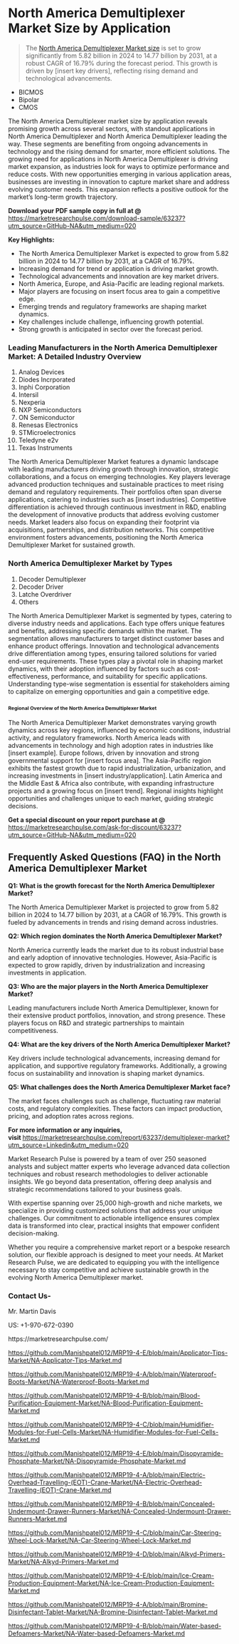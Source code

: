 <h1>North America Demultiplexer Market&nbsp;Size by Application</h1><blockquote><p>The <a href="https://marketresearchpulse.com/download-sample/63237?utm_source=GitHub-NA&amp;utm_medium=020">North America Demultiplexer Market size</a> is set to grow significantly from 5.82 billion in 2024 to 14.77 billion by 2031, at a robust CAGR of 16.79% during the forecast period. This growth is driven by [insert key drivers], reflecting rising demand and technological advancements.</p></blockquote><ul><li>BICMOS<li> Bipolar<li> CMOS</li></ul><p>The North America Demultiplexer market size by application reveals promising growth across several sectors, with standout applications in North America Demultiplexer and North America Demultiplexer leading the way. These segments are benefiting from ongoing advancements in technology and the rising demand for smarter, more efficient solutions. The growing need for applications in North America Demultiplexer is driving market expansion, as industries look for ways to optimize performance and reduce costs. With new opportunities emerging in various application areas, businesses are investing in innovation to capture market share and address evolving customer needs. This expansion reflects a positive outlook for the market’s long-term growth trajectory.</p><p><strong>Download your PDF sample copy in full at @ </strong><a href="https://marketresearchpulse.com/download-sample/63237?utm_source=GitHub-NA&amp;utm_medium=020">https://marketresearchpulse.com/download-sample/63237?utm_source=GitHub-NA&amp;utm_medium=020</a></p><p><strong>Key Highlights: </strong></p><ul><li>The North America Demultiplexer Market is expected to grow from 5.82 billion in 2024 to 14.77 billion by 2031, at a CAGR of 16.79%.</li><li>Increasing demand for trend or application is driving market growth.</li><li>Technological advancements and innovation are key market drivers.</li><li>North America, Europe, and Asia-Pacific are leading regional markets.</li><li>Major players are focusing on insert focus area to gain a competitive edge.</li><li>Emerging trends and regulatory frameworks are shaping market dynamics.</li><li>Key challenges include challenge, influencing growth potential.</li><li>Strong growth is anticipated in sector over the forecast period.</li></ul><h3>Leading Manufacturers in the North America Demultiplexer Market: A Detailed Industry Overview</h3><ol><li>Analog Devices</li><li>Diodes Incrporated</li><li>Inphi Corporation</li><li>Intersil</li><li>Nexperia</li><li>NXP Semiconductors</li><li>ON Semiconductor</li><li>Renesas Electronics</li><li>STMicroelectronics</li><li>Teledyne e2v</li><li>Texas Instruments</li></ol><div class="flex max-w-full flex-col flex-grow"><div class="min-h-8 text-message flex w-full flex-col items-end gap-2 whitespace-normal break-words [.text-message+&amp;]:mt-5" dir="auto" data-message-author-role="assistant" data-message-id="fd8432e4-4910-450d-b182-61b7bfb0a01f" data-message-model-slug="gpt-4o"><div class="flex w-full flex-col gap-1 empty:hidden first:pt-[3px]"><div class="markdown prose w-full break-words dark:prose-invert light"><p>The North America Demultiplexer Market features a dynamic landscape with leading manufacturers driving growth through innovation, strategic collaborations, and a focus on emerging technologies. Key players leverage advanced production techniques and sustainable practices to meet rising demand and regulatory requirements. Their portfolios often span diverse applications, catering to industries such as [insert industries]. Competitive differentiation is achieved through continuous investment in R&amp;D, enabling the development of innovative products that address evolving customer needs. Market leaders also focus on expanding their footprint via acquisitions, partnerships, and distribution networks. This competitive environment fosters advancements, positioning the North America Demultiplexer Market for sustained growth.</p></div></div></div></div><h3>North America Demultiplexer Market by Types</h3><ol><li>Decoder Demultiplexer<li> Decoder Driver<li> Latche Overdriver<li> Others</li></ol><div class="flex max-w-full flex-col flex-grow"><div class="min-h-8 text-message flex w-full flex-col items-end gap-2 whitespace-normal break-words [.text-message+&amp;]:mt-5" dir="auto" data-message-author-role="assistant" data-message-id="084470be-0bb7-4664-bddf-5156b4f41249" data-message-model-slug="gpt-4o-mini"><div class="flex w-full flex-col gap-1 empty:hidden first:pt-[3px]"><div class="markdown prose w-full break-words dark:prose-invert light"><p>The North America Demultiplexer Market is segmented by types, catering to diverse industry needs and applications. Each type offers unique features and benefits, addressing specific demands within the market. The segmentation allows manufacturers to target distinct customer bases and enhance product offerings. Innovation and technological advancements drive differentiation among types, ensuring tailored solutions for varied end-user requirements. These types play a pivotal role in shaping market dynamics, with their adoption influenced by factors such as cost-effectiveness, performance, and suitability for specific applications. Understanding type-wise segmentation is essential for stakeholders aiming to capitalize on emerging opportunities and gain a competitive edge.</p></div></div></div></div><h3><span style="font-size: 11px;">Regional Overview of the North America Demultiplexer Market</span></h3><div class="flex max-w-full flex-col flex-grow"><div class="min-h-8 text-message flex w-full flex-col items-end gap-2 whitespace-normal break-words [.text-message+&amp;]:mt-5" dir="auto" data-message-author-role="assistant" data-message-id="e9038762-ce64-4e30-91c9-9bd413514231" data-message-model-slug="gpt-4o-mini"><div class="flex w-full flex-col gap-1 empty:hidden first:pt-[3px]"><div class="markdown prose w-full break-words dark:prose-invert light"><p>The North America Demultiplexer Market demonstrates varying growth dynamics across key regions, influenced by economic conditions, industrial activity, and regulatory frameworks. North America leads with advancements in technology and high adoption rates in industries like [insert example]. Europe follows, driven by innovation and strong governmental support for [insert focus area]. The Asia-Pacific region exhibits the fastest growth due to rapid industrialization, urbanization, and increasing investments in [insert industry/application]. Latin America and the Middle East &amp; Africa also contribute, with expanding infrastructure projects and a growing focus on [insert trend]. Regional insights highlight opportunities and challenges unique to each market, guiding strategic decisions.</p></div></div></div></div><p><strong>Get a special discount on your report purchase at @ </strong><a href="https://marketresearchpulse.com/ask-for-discount/63237?utm_source=GitHub-NA&amp;utm_medium=020">https://marketresearchpulse.com/ask-for-discount/63237?utm_source=GitHub-NA&amp;utm_medium=020</a></p><h2>Frequently Asked Questions (FAQ) in the North America Demultiplexer Market</h2><p><strong>Q1: What is the growth forecast for the North America Demultiplexer Market?</strong></p><p>The North America Demultiplexer Market is projected to grow from 5.82 billion in 2024 to 14.77 billion by 2031, at a CAGR of 16.79%. This growth is fueled by advancements in trends and rising demand across industries.</p><p><strong>Q2: Which region dominates the North America Demultiplexer Market?</strong></p><p>North America currently leads the market due to its robust industrial base and early adoption of innovative technologies. However, Asia-Pacific is expected to grow rapidly, driven by industrialization and increasing investments in application.</p><p><strong>Q3: Who are the major players in the North America Demultiplexer Market?</strong></p><p>Leading manufacturers include North America Demultiplexer, known for their extensive product portfolios, innovation, and strong presence. These players focus on R&amp;D and strategic partnerships to maintain competitiveness.</p><p><strong>Q4: What are the key drivers of the North America Demultiplexer Market?</strong></p><p>Key drivers include technological advancements, increasing demand for application, and supportive regulatory frameworks. Additionally, a growing focus on sustainability and innovation is shaping market dynamics.</p><p><strong>Q5: What challenges does the North America Demultiplexer Market face?</strong></p><p>The market faces challenges such as challenge, fluctuating raw material costs, and regulatory complexities. These factors can impact production, pricing, and adoption rates across regions.</p><p><strong>For more information or any inquiries, visit&nbsp;</strong><a href="https://marketresearchpulse.com/report/63237/demultiplexer-market?utm_source=Linkedin&utm_medium=020">https://marketresearchpulse.com/report/63237/demultiplexer-market?utm_source=Linkedin&utm_medium=020</a></p><p>Market Research Pulse is powered by a team of over 250 seasoned analysts and subject matter experts who leverage advanced data collection techniques and robust research methodologies to deliver actionable insights. We go beyond data presentation, offering deep analysis and strategic recommendations tailored to your business goals.</p><p>With expertise spanning over 25,000 high-growth and niche markets, we specialize in providing customized solutions that address your unique challenges. Our commitment to actionable intelligence ensures complex data is transformed into clear, practical insights that empower confident decision-making.</p><p>Whether you require a comprehensive market report or a bespoke research solution, our flexible approach is designed to meet your needs. At Market Research Pulse, we are dedicated to equipping you with the intelligence necessary to stay competitive and achieve sustainable growth in the evolving North America Demultiplexer market.</p><h3><strong>Contact Us-</strong></h3><p>Mr. Martin Davis</p><p>US: +1-970-672-0390</p><p>https://marketresearchpulse.com/</p><p><a href="https://github.com/Manishpatel012/MRP19-4-E/blob/main/Applicator-Tips-Market/NA-Applicator-Tips-Market.md">https://github.com/Manishpatel012/MRP19-4-E/blob/main/Applicator-Tips-Market/NA-Applicator-Tips-Market.md</a></p><p><a href="https://github.com/Manishpatel012/MRP19-4-A/blob/main/Waterproof-Boots-Market/NA-Waterproof-Boots-Market.md">https://github.com/Manishpatel012/MRP19-4-A/blob/main/Waterproof-Boots-Market/NA-Waterproof-Boots-Market.md</a></p><p><a href="https://github.com/Manishpatel012/MRP19-4-B/blob/main/Blood-Purification-Equipment-Market/NA-Blood-Purification-Equipment-Market.md">https://github.com/Manishpatel012/MRP19-4-B/blob/main/Blood-Purification-Equipment-Market/NA-Blood-Purification-Equipment-Market.md</a></p><p><a href="https://github.com/Manishpatel012/MRP19-4-C/blob/main/Humidifier-Modules-for-Fuel-Cells-Market/NA-Humidifier-Modules-for-Fuel-Cells-Market.md">https://github.com/Manishpatel012/MRP19-4-C/blob/main/Humidifier-Modules-for-Fuel-Cells-Market/NA-Humidifier-Modules-for-Fuel-Cells-Market.md</a></p><p><a href="https://github.com/Manishpatel012/MRP19-4-E/blob/main/Disopyramide-Phosphate-Market/NA-Disopyramide-Phosphate-Market.md">https://github.com/Manishpatel012/MRP19-4-E/blob/main/Disopyramide-Phosphate-Market/NA-Disopyramide-Phosphate-Market.md</a></p><p><a href="https://github.com/Manishpatel012/MRP19-4-A/blob/main/Electric-Overhead-Travelling-(EOT)-Crane-Market/NA-Electric-Overhead-Travelling-(EOT)-Crane-Market.md">https://github.com/Manishpatel012/MRP19-4-A/blob/main/Electric-Overhead-Travelling-(EOT)-Crane-Market/NA-Electric-Overhead-Travelling-(EOT)-Crane-Market.md</a></p><p><a href="https://github.com/Manishpatel012/MRP19-4-B/blob/main/Concealed-Undermount-Drawer-Runners-Market/NA-Concealed-Undermount-Drawer-Runners-Market.md">https://github.com/Manishpatel012/MRP19-4-B/blob/main/Concealed-Undermount-Drawer-Runners-Market/NA-Concealed-Undermount-Drawer-Runners-Market.md</a></p><p><a href="https://github.com/Manishpatel012/MRP19-4-C/blob/main/Car-Steering-Wheel-Lock-Market/NA-Car-Steering-Wheel-Lock-Market.md">https://github.com/Manishpatel012/MRP19-4-C/blob/main/Car-Steering-Wheel-Lock-Market/NA-Car-Steering-Wheel-Lock-Market.md</a></p><p><a href="https://github.com/Manishpatel012/MRP19-4-D/blob/main/Alkyd-Primers-Market/NA-Alkyd-Primers-Market.md">https://github.com/Manishpatel012/MRP19-4-D/blob/main/Alkyd-Primers-Market/NA-Alkyd-Primers-Market.md</a></p><p><a href="https://github.com/Manishpatel012/MRP19-4-E/blob/main/Ice-Cream-Production-Equipment-Market/NA-Ice-Cream-Production-Equipment-Market.md">https://github.com/Manishpatel012/MRP19-4-E/blob/main/Ice-Cream-Production-Equipment-Market/NA-Ice-Cream-Production-Equipment-Market.md</a></p><p><a href="https://github.com/Manishpatel012/MRP19-4-A/blob/main/Bromine-Disinfectant-Tablet-Market/NA-Bromine-Disinfectant-Tablet-Market.md">https://github.com/Manishpatel012/MRP19-4-A/blob/main/Bromine-Disinfectant-Tablet-Market/NA-Bromine-Disinfectant-Tablet-Market.md</a></p><p><a href="https://github.com/Manishpatel012/MRP19-4-B/blob/main/Water-based-Defoamers-Market/NA-Water-based-Defoamers-Market.md">https://github.com/Manishpatel012/MRP19-4-B/blob/main/Water-based-Defoamers-Market/NA-Water-based-Defoamers-Market.md</a></p>
